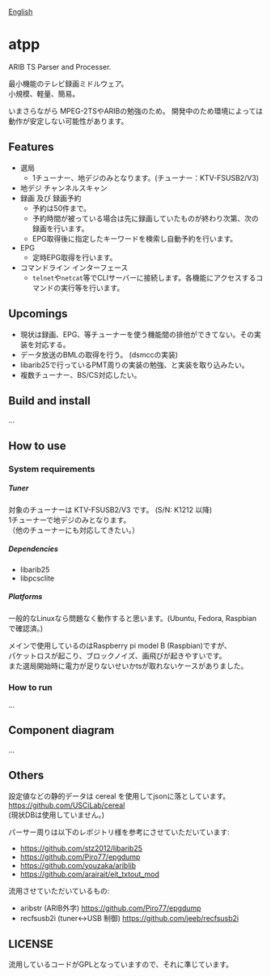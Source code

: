 [English](/README.md)

atpp
===============

ARIB TS Parser and Processer.

最小機能のテレビ録画ミドルウェア。  
小規模、軽量、簡易。  
  
いまさらながら MPEG-2TSやARIBの勉強のため。 
開発中のため環境によっては動作が安定しない可能性があります。

Features
------------ 
* 選局
  * 1チューナー、地デジのみとなります。(チューナー：KTV-FSUSB2/V3)
* 地デジ チャンネルスキャン
* 録画 及び 録画予約
  * 予約は50件まで。
  * 予約時間が被っている場合は先に録画していたものが終わり次第、次の録画を行います。
  * EPG取得後に指定したキーワードを検索し自動予約を行います。
* EPG
  * 定時EPG取得を行います。
* コマンドライン インターフェース
  * `telnet`や`netcat`等でCLIサーバーに接続します。各機能にアクセスするコマンドの実行等を行います。

Upcomings
------------
* 現状は録画、EPG、等チューナーを使う機能間の排他ができてない。その実装を対応する。
* データ放送のBMLの取得を行う。 (dsmccの実装)
* libarib25で行っているPMT周りの実装の勉強、と実装を取り込みたい。
* 複数チューナー、BS/CS対応したい。


Build and install
------------
...


How to use
------------
### System requirements ###

##### Tuner #####
対象のチューナーは KTV-FSUSB2/V3 です。 (S/N: K1212 以降)  
1チューナーで地デジのみとなります。  
（他のチューナーにも対応してきたい。）

##### Dependencies #####
* libarib25
* libpcsclite

##### Platforms #####
一般的なLinuxなら問題なく動作すると思います。(Ubuntu, Fedora, Raspbianで確認済。)  
  
メインで使用しているのはRaspberry pi model B (Raspbian)ですが、  
パケットロスが起こり、ブロックノイズ、画飛びが起きやすいです。  
また選局開始時に電力が足りないせいかtsが取れないケースがありました。

### How to run ###
...


Component diagram
------------
...


Others
------------
設定値などの静的データは cereal を使用してjsonに落としています。  
https://github.com/USCiLab/cereal  
(現状DBは使用していません。)


パーサー周りは以下のレポジトリ様を参考にさせていただいています:
* https://github.com/stz2012/libarib25  
* https://github.com/Piro77/epgdump  
* https://github.com/youzaka/ariblib  
* https://github.com/arairait/eit_txtout_mod  

 
流用させていただいているもの:
* aribstr (ARIB外字)  https://github.com/Piro77/epgdump  
* recfsusb2i (tuner<->USB 制御)  https://github.com/jeeb/recfsusb2i  


LICENSE
------------
流用しているコードがGPLとなっていますので、それに準じています。

